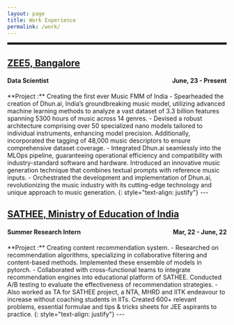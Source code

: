 ```yaml
---
layout: page
title: Work Experience
permalink: /work/
---
```


<hr style="border:2px solid">


## [ZEE5, Bangalore](https://www.zee5.com/)   
<h4 align="left"> Data Scientist <span style="float:right;">June, 23 - Present</span></h4> 
**Project :**  Creating the first ever Music FMM of India
- Spearheaded the creation of Dhun.ai, India’s groundbreaking music model, utilizing advanced machine learning methods to analyze a vast dataset of 3.3 billion features spanning 5300 hours of music across 14 genres.
- Devised a robust architecture comprising over 50 specialized nano models tailored to individual instruments, enhancing model precision. Additionally, incorporated the tagging of 48,000 music descriptors to ensure comprehensive dataset coverage.
- Integrated Dhun.ai seamlessly into the MLOps pipeline, guaranteeing operational efficiency and compatibility with industry-standard software and hardware. Introduced an innovative music generation technique that combines textual prompts with reference music inputs.
- Orchestrated the development and implementation of Dhun.ai, revolutionizing the music industry with its cutting-edge technology and unique approach to music generation.
{: style="text-align: justify"}
---

## [SATHEE, Ministry of Education of India](https://sathee.prutor.ai/)   
<h4 align="left"> Summer Research Intern <span style="float:right;">Mar, 22 - June, 22</span></h4> 
**Project :** Creating content recommendation system.
- Researched on recommendation algorithms, specializing in collaborative filtering and content-based methods. Implemented these ensemble of models in pytorch.
- Collaborated with cross-functional teams to integrate recommendation engines into educational platform of SATHEE. Conducted A/B testing to evaluate the effectiveness of recommendation strategies.
- Also worked as TA for SATHEE project, a NTA, MHRD and IITK endeavour to increase without coaching students in IITs. Created 600+ relevant problems, essential formulae and tips & tricks sheets for JEE aspirants to practice.
{: style="text-align: justify"}
---